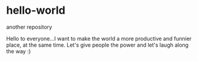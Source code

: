 # hello-world
another repository

Hello to everyone...I want to make the world a more productive and funnier place, at the same time. Let's give people the power and let's laugh along the way :) 
